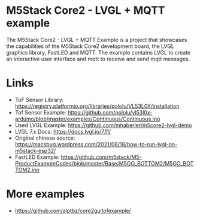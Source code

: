 # M5Stack Core2 - LVGL + MQTT example 

The M5Stack Core2 - LVGL + MQTT Example is a project that showcases the capabilities of the M5Stack Core2 development board, the LVGL graphics library, FastLED and MQTT. 
The example contains LVGL to create an interactive user interface and mqtt to receive and send mqtt messages.

# Links
 - ToF Sensor Library: https://registry.platformio.org/libraries/pololu/VL53L0X/installation
 - Tof Sensor Example: https://github.com/pololu/vl53l0x-arduino/blob/master/examples/Continuous/Continuous.ino
 - Used LVGL Example: https://github.com/mhaberler/m5core2-lvgl-demo
 - LVGL 7.x Docs: https://docs.lvgl.io/7.11/
 - Original chinese source: https://macsbug.wordpress.com/2021/06/18/how-to-run-lvgl-on-m5stack-esp32/
 - FastLED Example: https://github.com/m5stack/M5-ProductExampleCodes/blob/master/Base/M5GO_BOTTOM2/M5GO_BOTTOM2.ino

# More examples
 - https://github.com/alptbz/core2guitofexample/